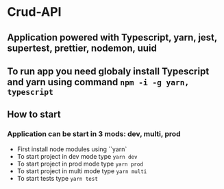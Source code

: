 # Crud-API

## Application powered with Typescript, yarn, jest, supertest, prettier, nodemon, uuid

## To run app you need globaly install Typescript and yarn using command `npm -i -g yarn, typescript`

## How to start

### Application can be start in 3 mods: dev, multi, prod

- First install node modules using ``yarn`
- To start project in dev mode type `yarn dev`
- To start project in prod mode type `yarn prod`
- To start project in multi mode type `yarn multi`
- To start tests type `yarn test`
